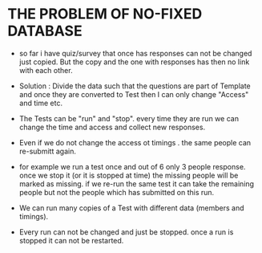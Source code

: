 

# THE PROBLEM OF NO-FIXED DATABASE
- so far i have quiz/survey that once has responses can not be changed just copied. But the copy and the one with responses has then no link with each other.

- Solution : Divide the data such that the questions are part of Template and once they are converted to Test then I can only change "Access" and time etc.
- The Tests can be "run" and "stop". every time they are run we can change the time and access and collect new responses.
- Even if we do not change the access ot timings . the same people can re-submitt again. 
- for example we run a test once and out of 6 only 3 people response. once we stop it (or it is stopped at time) the missing people will be marked as missing. if we re-run the same test it can take the remaining people but not the people which has submitted on this run.
-  We can run many copies of a Test with different data (members and timings).
- Every run can not be changed and just be stopped. once a run is stopped it can not be restarted. 